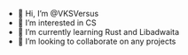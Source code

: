 - 👋 Hi, I’m @VKSVersus
- 👀 I’m interested in CS
- 🌱 I’m currently learning Rust and Libadwaita
- 💞️ I’m looking to collaborate on any projects

<!---
VKSVersus/VKSVersus is a ✨ special ✨ repository because its `README.md` (this file) appears on your GitHub profile.
You can click the Preview link to take a look at your changes.
--->
